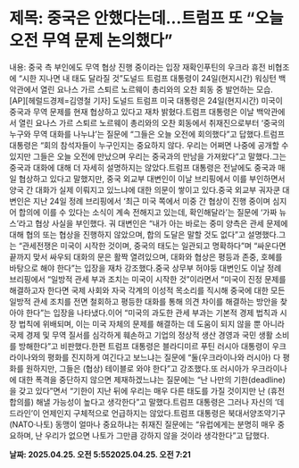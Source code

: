 # **제목: 중국은 안했다는데…트럼프 또 “오늘 오전 무역 문제 논의했다”**

  내용: 중국 측 부인에도 무역 협상 진행 중이라는 입장 재확인푸틴의 우크라 휴전 비협조에 “시한 지나면 내 태도 달라질 것”도널드 트럼프 대통령이 24일(현지시간) 워싱턴 백악관에서 열린 요나스 가르 스퇴르 노르웨이 총리와의 오찬 회동 중 발언하는 모습. [AP][헤럴드경제=김영철 기자] 도널드 트럼프 미국 대통령은 24일(현지시간) 미국이 중국과 무역 문제를 현재 협상하고 있다고 재차 밝혔다.트럼프 대통령은 이날 백악관에서 열린 요나스 가르 스퇴르 노르웨이 총리와의 오찬 회동에서 취재진으로부터 ‘중국의 누구와 무역 대화를 나누냐’는 질문에 “그들은 오늘 오전에 회의했다”고 답했다.트럼프 대통령은 “회의 참석자들이 누구인지는 중요하지 않다. 우리는 어쩌면 나중에 공개할 수 있지만 그들은 오늘 오전에 만났으며 우리는 중국과의 만남을 가져왔다”고 말했다.그는 중국과 대화에 대해 더 자세히 설명하지는 않았다.트럼프 대통령은 전날에도 중국과 매일 협상하고 있다고 말했지만, 중국 외교부 대변인이 이날 브리핑에서 이를 부인하면서 양국 간 대화가 실제 이뤄지고 있느냐에 대한 의문이 쌓이고 있다.중국 외교부 궈자쿤 대변인은 지난 24일 정례 브리핑에서 ‘최근 미국 쪽에서 미중 간 협상이 진행 중이며 심지어 합의에 이를 수 있다는 소식이 계속 전해지고 있는데, 확인해달라’는 질문에 ‘가짜 뉴스’라고 협상 사실을 부인했다. 궈 대변인은 “내가 아는 바로는 중미 양측은 관세 문제에 대해 협의 또는 협상을 진행하지 않았으며, 합의 도달은 말할 것도 없다”고 설명했다.그는 “관세전쟁은 미국이 시작한 것이며, 중국의 태도는 일관되고 명확하다”며 “싸운다면 끝까지 맞서 싸우되 대화의 문은 활짝 열려있으며, 대화와 협상은 평등과 존중, 호혜를 바탕으로 해야 한다”는 입장을 재차 강조했다.중국 상무부 허야둥 대변인도 이날 정례 브리핑에서 “일방적 관세 부과 조치는 미국이 시작한 것”이라면서 “미국이 진정 문제를 해결하고자 한다면 국제 사회와 자국 각계의 이성적 목소리를 직시해 중국에 대한 모든 일방적 관세 조치를 전면 철회하고 평등한 대화를 통해 의견 차이를 해결하는 방안을 찾아야 한다”는 입장을 나타냈다.이어 “미국의 과도한 관세 부과는 기본적 경제 법칙과 시장 법칙에 위배되며, 이는 미국 자체의 문제를 해결하는 데 도움이 되지 않을 뿐 아니라 국제 경제 및 무역 질서를 심각하게 훼손하고 기업의 정상적 생산 경영과 국민 생활 소비를 방해한다”고 비판했다.한편 트럼프 대통령은 블라디미르 푸틴 러시아 대통령이 우크라이나와의 평화를 진지하게 여긴다고 보느냐는 질문에 “둘(우크라이나와 러시아) 다 평화를 원하지만, 그들은 (협상) 테이블로 와야 한다”고 강조했다.또 러시아가 우크라이나에 대한 폭격을 중단하지 않으면 제재하겠느냐는 질문에는 “난 나만의 기한(deadline)을 갖고 있다”면서 “기한이 지난 뒤에 우리는 매우 다른 태도를 가질 것이지만 난 (휴전 합의를) 해낼 가능성이 높다고 생각한다”고 말했다.트럼프 대통령은 그러나 자신의 ‘데드라인’이 언제인지 구체적으로 언급하지는 않았다.트럼프 대통령은 북대서양조약기구(NATO·나토) 동맹이 얼마나 중요하냐는 취재진 질문에는 “유럽에게는 분명히 매우 중요하며, 난 우리가 없으면 나토가 그만큼 강하지 않을 것이라 생각한다”고 답했다.

  **날짜: 2025.04.25. 오전 5:552025.04.25. 오전 7:21**